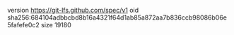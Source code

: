 version https://git-lfs.github.com/spec/v1
oid sha256:684104adbbcbd8b16a4321f64d1ab85a872aa7b836ccb98086b06e5fafefe0c2
size 19180

